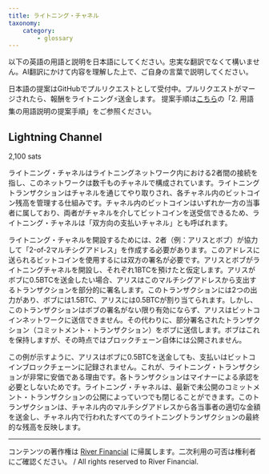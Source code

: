 ```yaml
---
title: ライトニング・チャネル
taxonomy:
    category:
        - glossary
---
```


以下の英語の用語と説明を日本語にしてください。忠実な翻訳でなくて構いません。AI翻訳にかけて内容を理解した上で、ご自身の言葉で説明してください。

日本語の提案はGitHubでプルリクエストとして受付中。プルリクエストがマージされたら、報酬をライトニング⚡️送金します。
提案手順は[こちら](https://github.com/lostinbitcoin/categories/wiki)の「2. 用語集の用語説明の提案手順」をご参照ください。

## Lightning Channel
2,100 sats

ライトニング・チャネルはライトニングネットワーク内における2者間の接続を指し、このネットワークは数千ものチャネルで構成されています。ライトニングトランザクションはチャネルを通じてやり取りされ、各チャネル内のビットコイン残高を管理する仕組みです。チャネル内のビットコインはいずれか一方の当事者に属しており、両者がチャネルを介してビットコインを送受信できるため、ライトニング・チャネルは「双方向の支払いチャネル」とも呼ばれます。

ライトニング・チャネルを開設するためには、2者（例：アリスとボブ）が協力して「2-of-2マルチシグアドレス」を作成する必要があります。このアドレスに送られるビットコインを使用するには双方の署名が必要です。アリスとボブがライトニングチャネルを開設し、それぞれ1BTCを預けたと仮定します。アリスがボブに0.5BTCを送金したい場合、アリスはこのマルチシグアドレスから支出するトランザクションを部分的に署名します。このトランザクションには2つの出力があり、ボブには1.5BTC、アリスには0.5BTCが割り当てられます。しかし、このトランザクションはボブの署名がない限り有効にならず、アリスはビットコインネットワークに送信できません。その代わりに、部分署名されたトランザクション（コミットメント・トランザクション）をボブに送信します。ボブはこれを保持しますが、その時点ではブロックチェーン自体には公開されません。

この例が示すように、アリスはボブに0.5BTCを送金しても、支払いはビットコインブロックチェーンに記録されません。これが、ライトニング・トランザクションが非常に安価である理由です。各トランザクションはマイナーによる承認を必要としないためです。ライトニング・チャネルは、最新で未公開のコミットメント・トランザクションの公開によっていつでも閉じることができます。このトランザクションは、チャネル内のマルチシグアドレスから各当事者の適切な金額を送金し、チャネル内で行われたすべてのライトニングトランザクションの最終的な残高を反映します。

---
コンテンツの著作権は [River Financial](https://river.com/) に帰属します。二次利用の可否は権利者にご確認ください。 / All rights reserved to River Financial.
